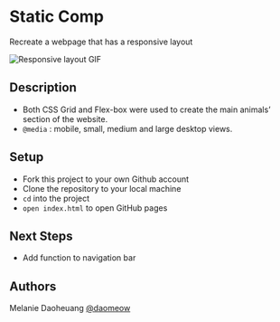 # Static Comp
Recreate a webpage that has a responsive layout

![Responsive layout GIF](https://media.giphy.com/media/GiYgUkWgPJV09ZG4D4/giphy.gif)
## Description
- Both CSS Grid and Flex-box were used to create the main animals’ section of the website. 
- `@media` : mobile, small, medium and large desktop views.
## Setup
- Fork this project to your own Github account
- Clone the repository to your local machine
- `cd` into the project
- `open index.html` to open GitHub pages
## Next Steps
- Add function to navigation bar
## Authors
Melanie Daoheuang [@daomeow](https://github.com/daomeow) 
